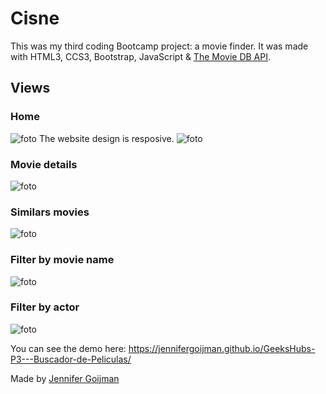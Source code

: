 # Cisne

This was my third coding Bootcamp project: a movie finder.
It was made with HTML3, CCS3, Bootstrap, JavaScript & [The Movie DB API](https://developers.themoviedb.org/3).

## Views

### Home
![foto](frontend/img/home.png)
The website design is resposive.
![foto](frontend/img/homeresponsive.png) 

### Movie details
![foto](frontend/img/moviemodal.png) 

### Similars movies
![foto](frontend/img/similars.png) 

### Filter by movie name
![foto](frontend/img/filtermovie.png)

### Filter by actor
![foto](frontend/img/filtercast.png) 

You can see the demo here: https://jennifergoijman.github.io/GeeksHubs-P3---Buscador-de-Peliculas/

Made by [Jennifer Goijman](https://github.com/JenniferGoijman)
